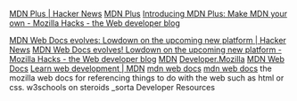 
[MDN Plus | Hacker News](https://news.ycombinator.com/item?id=27302702)
[MDN Plus](https://developer.mozilla.org/en-US/plus)
[Introducing MDN Plus: Make MDN your own - Mozilla Hacks - the Web developer blog](https://hacks.mozilla.org/2022/03/introducing-mdn-plus-make-mdn-your-own)

[MDN Web Docs evolves: Lowdown on the upcoming new platform | Hacker News](https://news.ycombinator.com/item?id=24931862)
[MDN Web Docs evolves! Lowdown on the upcoming new platform - Mozilla Hacks - the Web developer blog](https://hacks.mozilla.org/2020/10/mdn-web-docs-evolves-lowdown-on-the-upcoming-new-platform/)
[MDN](https://developer.mozilla.org/en-US/)
[Developer.Mozilla](https://developer.mozilla.org/)
[MDN Web Docs](https://developer.mozilla.org/en-US/)
[Learn web development | MDN](https://developer.mozilla.org/en-US/docs/Learn)
[mdn web docs](https://developer.mozilla.org/en-US/)
[mdn web docs](https://web.archive.org/web/20210102182957/https://developer.mozilla.org/en-US/)
the mozilla web docs for referencing things to do with the web such as html or css. w3schools on steroids _sorta
Developer Resources
